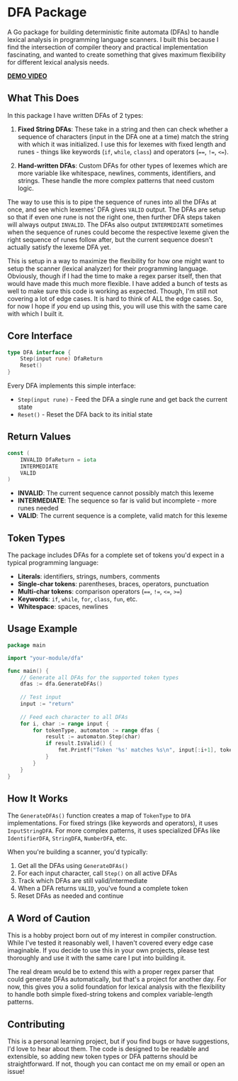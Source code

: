 # DFA Package

A Go package for building deterministic finite automata (DFAs) to handle lexical analysis in programming language scanners. I built this because I find the intersection of compiler theory and practical implementation fascinating, and wanted to create something that gives maximum flexibility for different lexical analysis needs.

[**DEMO VIDEO**](../../dfa-demo.mp4)

## What This Does

In this package I have written DFAs of 2 types:

1. **Fixed String DFAs**: These take in a string and then can check whether a sequence of characters (input in the DFA one at a time) match the string with which it was initialized. I use this for lexemes with fixed length and runes - things like keywords (`if`, `while`, `class`) and operators (`==`, `!=`, `<=`).

2. **Hand-written DFAs**: Custom DFAs for other types of lexemes which are more variable like whitespace, newlines, comments, identifiers, and strings. These handle the more complex patterns that need custom logic.

The way to use this is to pipe the sequence of runes into all the DFAs at once, and see which lexemes' DFA gives `VALID` output. The DFAs are setup so that if even one rune is not the right one, then further DFA steps taken will always output `INVALID`. The DFAs also output `INTERMEDIATE` sometimes when the sequence of runes could become the respective lexeme given the right sequence of runes follow after, but the current sequence doesn't actually satisfy the lexeme DFA yet.

This is setup in a way to maximize the flexibility for how one might want to setup the scanner (lexical analyzer) for their programming language. Obviously, though if I had the time to make a regex parser itself, then that would have made this much more flexible. I have added a bunch of tests as well to make sure this code is working as expected. Though, I'm still not covering a lot of edge cases. It is hard to think of ALL the edge cases. So, for now I hope if *you* end up using this, you will use this with the same care with which I built it.

## Core Interface

```go
type DFA interface {
    Step(input rune) DfaReturn
    Reset()
}
```

Every DFA implements this simple interface:
- `Step(input rune)` - Feed the DFA a single rune and get back the current state
- `Reset()` - Reset the DFA back to its initial state

## Return Values

```go
const (
    INVALID DfaReturn = iota
    INTERMEDIATE
    VALID
)
```

- **INVALID**: The current sequence cannot possibly match this lexeme
- **INTERMEDIATE**: The sequence so far is valid but incomplete - more runes needed
- **VALID**: The current sequence is a complete, valid match for this lexeme

## Token Types

The package includes DFAs for a complete set of tokens you'd expect in a typical programming language:

- **Literals**: identifiers, strings, numbers, comments
- **Single-char tokens**: parentheses, braces, operators, punctuation
- **Multi-char tokens**: comparison operators (`==`, `!=`, `<=`, `>=`)
- **Keywords**: `if`, `while`, `for`, `class`, `fun`, etc.
- **Whitespace**: spaces, newlines

## Usage Example

```go
package main

import "your-module/dfa"

func main() {
    // Generate all DFAs for the supported token types
    dfas := dfa.GenerateDFAs()
    
    // Test input
    input := "return"
    
    // Feed each character to all DFAs
    for i, char := range input {
        for tokenType, automaton := range dfas {
            result := automaton.Step(char)
            if result.IsValid() {
                fmt.Printf("Token '%s' matches %s\n", input[:i+1], tokenType)
            }
        }
    }
}
```

## How It Works

The `GenerateDFAs()` function creates a map of `TokenType` to `DFA` implementations. For fixed strings (like keywords and operators), it uses `InputStringDFA`. For more complex patterns, it uses specialized DFAs like `IdentifierDFA`, `StringDFA`, `NumberDFA`, etc.

When you're building a scanner, you'd typically:
1. Get all the DFAs using `GenerateDFAs()`
2. For each input character, call `Step()` on all active DFAs
3. Track which DFAs are still valid/intermediate
4. When a DFA returns `VALID`, you've found a complete token
5. Reset DFAs as needed and continue

## A Word of Caution

This is a hobby project born out of my interest in compiler construction. While I've tested it reasonably well, I haven't covered every edge case imaginable. If you decide to use this in your own projects, please test thoroughly and use it with the same care I put into building it.

The real dream would be to extend this with a proper regex parser that could generate DFAs automatically, but that's a project for another day. For now, this gives you a solid foundation for lexical analysis with the flexibility to handle both simple fixed-string tokens and complex variable-length patterns.

## Contributing

This is a personal learning project, but if you find bugs or have suggestions, I'd love to hear about them. The code is designed to be readable and extensible, so adding new token types or DFA patterns should be straightforward. If not, though you can contact me on my email or open an issue!